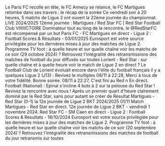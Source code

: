 Le Paris FC recolle en tête, le FC Annecy se relance, le FC Martigues retombe dans ses travers : le récap de la soirée
Ce vendredi soir à 20 heures, 5 matchs de Ligue 2 ont ouvert la 22ème journée du championnat. 
LIVE 2024/2025 12ème journée : Martigues / Red Star FC | Red Star Football Club
VIIIIIICTOIRE Dominateur tout au long de la rencontre, le @RedStarFC est récompensé par un but 
Paris FC - FC Martigues en direct - Ligue 2 : Football Scores & Résultats - 03/01/2025
Eurosport est votre source privilégiée pour les dernières mises à jour des matches de Ligue 2. 
Programme TV foot : à quelle heure et sur quelle chaîne voir les matchs de ce soir (29 octobre 2024) ?
Retrouvez l'intégralité des retransmissions des matches de football du jour diffusés sur toutes 
Lorient - Red Star : sur quelle chaîne et à quelle heure voir le match de Ligue 2 en direct ?
Le Football Club de Lorient évoluait encore dans l'élite du football français il y a quelques 
Ligue 2 (J13) : Revivez le multiplex
08/11 à 22:28, Merci à tous de votre fidélité. Bonne soirée. 08/11 à 22:27, C'est fini au Red n
En direct. Football (National) : Epinal s'incline 4 buts à 2 sur la pelouse du Red Star ! Revivez la rencontre avec nous !
Après un premier quart d'heure clairement dominé par le Red Star, sans pour autant se créer de 
Résultat Martigues - Red Star (0-1) la 12e journée de Ligue 2 BKT 2024/2025 01/11
Match Martigues - Red Star en direct. 12e journée de Ligue 2 BKT - vendredi 1 novembre 2024. 
Red Star FC - SM Caen en direct - Ligue 2 : Football Scores & Résultats - 18/10/2024
Eurosport est votre source privilégiée pour les dernières mises à jour des matches de Ligue 2. 
Programme TV foot : à quelle heure et sur quelle chaîne voir les matchs de ce soir (20 septembre 2024) ?
Retrouvez l'intégralité des retransmissions des matches de football du jour retransmis sur toutes
